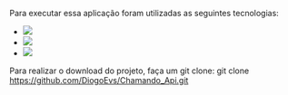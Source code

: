 Para executar essa aplicação foram utilizadas as seguintes tecnologias:

* ![](https://img.shields.io/badge/-.NET6%20-brightgreen)
* ![](https://img.shields.io/badge/-NewSoft.JSON%20v6-yellow)
* ![](https://img.shields.io/badge/-Blazor-blueviolet)

Para realizar o download do projeto, faça um git clone:
git clone https://github.com/DiogoEvs/Chamando_Api.git
